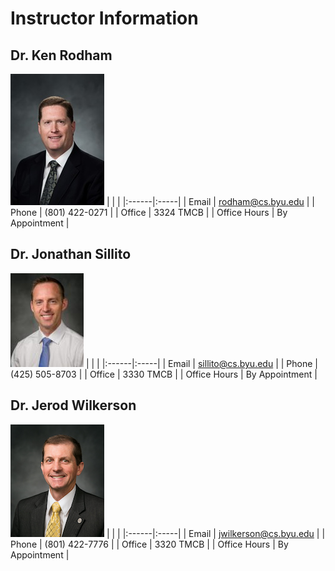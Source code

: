 # Instructor Information

## Dr. Ken Rodham
![Dr. Ken Rodham](ken-rodham.jpg)
|       |      |
|:------|:-----|
| Email | rodham@cs.byu.edu |
| Phone | (801) 422-0271 |
| Office | 3324 TMCB |
| Office Hours | By Appointment |

## Dr. Jonathan Sillito
![Dr. Jonathan Sillito](jonathan-sillito.jpg)
|       |      |
|:------|:-----|
| Email | sillito@cs.byu.edu |
| Phone | (425) 505-8703 |
| Office | 3330 TMCB |
| Office Hours | By Appointment |

## Dr. Jerod Wilkerson
![Dr. Jerod Wilkerson](jerod-wilkerson.jpg)
|       |      |
|:------|:-----|
| Email | jwilkerson@cs.byu.edu |
| Phone | (801) 422-7776 |
| Office | 3320 TMCB |
| Office Hours | By Appointment |

